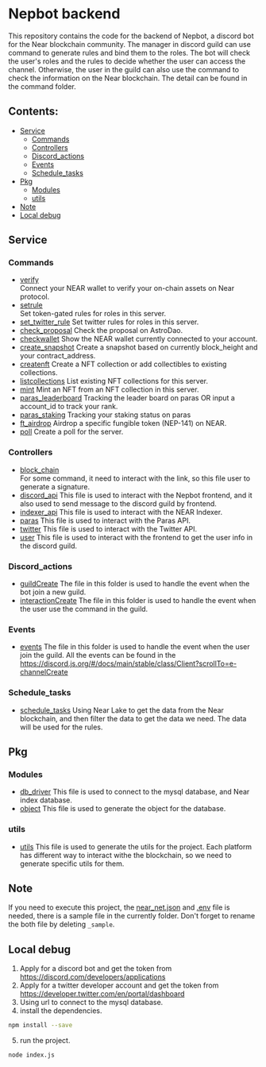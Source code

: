 # Nepbot backend

This repository contains the code for the backend of Nepbot, a discord bot for the Near blockchain community. The manager in discord guild can use command to generate rules and bind them to the roles. The bot will check the user's roles and the rules to decide whether the user can access the channel. Otherwise, the user in the guild can also use the command to check the information on the Near blockchain. The detail can be found in the command folder.

## Contents:
* [Service](#service)
  * [Commands](#commands)
  * [Controllers](#controllers)
  * [Discord_actions](#discord_actions)
  * [Events](#events)
  * [Schedule_tasks](#schedule_tasks)
* [Pkg](#pkg)
  * [Modules](#modules)
  * [utils](#utils)
* [Note](#note)
* [Local debug](#local-debug)

## Service
### Commands
* [verify](./service/commands/verify.js)  
  Connect your NEAR wallet to verify your on-chain assets on Near protocol.
* [setrule](./service/commands/setrule.js)  
  Set token-gated rules for roles in this server.
* [set_twitter_rule](./service/commands/set_twitter_rule.js)
  Set twitter rules for roles in this server.
* [check_proposal](./service/commands/check_proposal.js)
  Check the proposal on AstroDao.
* [checkwallet](./service/commands/checkwallet.js)
  Show the NEAR wallet currently connected to your account.
* [create_snapshot](./service/commands/create_snapshot.js)
  Create a snapshot based on currently block_height and your contract_address.
* [createnft](./service/commands/createnft.js)
  Create a NFT collection or add collectibles to existing collections.
* [listcollections](./service/commands/listcollections.js)
  List existing NFT collections for this server.
* [mint](./service/commands/mint.js)
  Mint an NFT from an NFT collection in this server.
* [paras_leaderboard](./service/commands/paras_leaderboard.js)
  Tracking the leader board on paras OR input a account_id to track your rank.
* [paras_staking](./service/commands/paras_reward.js)
  Tracking your staking status on paras
* [ft_airdrop](./service/commands/ft_airdrop.js)
  Airdrop a specific fungible token (NEP-141) on NEAR.
* [poll](./service/commands/poll.js)
  Create a poll for the server.

### Controllers
* [block_chain](./service/controllers/block_chain.js)  
  For some command, it need to interact with the link, so this file user to generate a signature.
* [discord_api](./service/controllers/discord_api.js)
  This file is used to interact with the Nepbot frontend, and it also used to send message to the discord guild by frontend.
* [indexer_api](./service/controllers/indexer_api.js)
  This file is used to interact with the NEAR Indexer.
* [paras](./service/controllers/paras.js)
  This file is used to interact with the Paras API.
* [twitter](./service/controllers/twitter.js)
  This file is used to interact with the Twitter API.
* [user](./service/controllers/user.js)
  This file is used to interact with the frontend to get the user info in the discord guild.

### Discord_actions
* [guildCreate](./service/discord_actions/guildCreate.js)
  The file in this folder is used to handle the event when the bot join a new guild.
* [interactionCreate](./service/discord_actions/interactionCreate.js)
  The file in this folder is used to handle the event when the user use the command in the guild.

### Events
* [events](./service/events)
  The file in this folder is used to handle the event when the user join the guild.
  All the events can be found in the https://discord.js.org/#/docs/main/stable/class/Client?scrollTo=e-channelCreate

### Schedule_tasks
* [schedule_tasks](./service/schedule_tasks)
  Using Near Lake to get the data from the Near blockchain, and then filter the data to get the data we need. The data will be used for the rules.

## Pkg
### Modules
* [db_driver](./pkg/modules/db_driver)
  This file is used to connect to the mysql database, and Near index database.
* [object](./pkg/modules/object)
  This file is used to generate the object for the database.

### utils
* [utils](./pkg/utils)
  This file is used to generate the utils for the project.
  Each platform has different way to interact withe the blockchain, so we need to generate specific utils for them.

## Note
If you need to execute this project, the [near_net.json](./conf/near_net.json) and [.env](./.env) file is needed, there is a sample file in the currently folder. Don't forget to rename the both file by deleting `_sample`.

## Local debug
1. Apply for a discord bot and get the token from https://discord.com/developers/applications
2. Apply for a twitter developer account and get the token from https://developer.twitter.com/en/portal/dashboard
3. Using url to connect to the mysql database.
4. install the dependencies.
  ```bash
  npm install --save
  ```
5. run the project.
 ```bash
 node index.js
 ```
